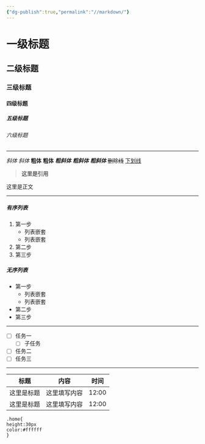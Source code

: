 ```yaml
---
{"dg-publish":true,"permalink":"//markdown/"}
---
```


# 一级标题

## 二级标题

### 三级标题

#### 四级标题

##### 五级标题

###### 六级标题

---
*斜体*     _斜体_
**粗体**     __粗体__
***粗斜体***     ___粗斜体___     *__粗斜体__*
~~删除线~~     <u>下划线</u>

>**这里是引用**

这里是正文

---

##### 有序列表
1. 第一步
	- 列表嵌套
	- 列表嵌套
2. 第二步
3. 第三步

##### 无序列表
- 第一步
	- 列表嵌套
	- 列表嵌套
- 第二步
- 第三步

---

- [ ] 任务一
	- [ ] 子任务
- [ ] 任务二
- [ ] 任务三

---

|标题|内容|时间|
|-|-|-|
|这里是标题|这里填写内容|12:00|
|这里是标题|这里填写内容|12:00|

```
.home{
height:30px
color:#ffffff
}
```